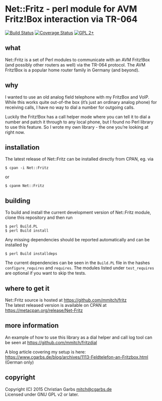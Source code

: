 Net::Fritz - perl module for AVM Fritz!Box interaction via TR-064
=================================================================

[![Build Status](https://travis-ci.org/mmitch/fritz.svg?branch=master)](https://travis-ci.org/mmitch/fritz)
[![Coverage Status](https://codecov.io/github/mmitch/fritz/coverage.svg?branch=master)](https://codecov.io/github/mmitch/fritz?branch=master)
[![GPL 2+](https://img.shields.io/badge/license-GPL%202%2B-blue.svg)](http://www.gnu.org/licenses/gpl-2.0-standalone.html)


what
----

Net::Fritz is a set of Perl modules to communicate with an AVM
Fritz!Box (and possibly other routers as well) via the TR-064
protocol.  The AVM Fritz!Box is a popular home router family in
Germany (and beyond).


why
---

I wanted to use an old analog field telephone with my FritzBox and
VoIP.  While this works quite out-of-the box (it’s just an ordinary
analog phone) for receiving calls, I have no way to dial a number for
outgoing calls.

Luckily the Fritz!Box has a call helper mode where you can tell it to
dial a number and patch it through to any local phone, but I found no
Perl library to use this feature.  So I wrote my own library - the one
you’re looking at right now.


installation
------------

The latest release of Net::Fritz can be installed directly from CPAN,
eg. via

    $ cpan -i Net::Fritz

or

    $ cpanm Net::Fritz


building
--------

To build and install the current development version of Net::Fritz
module, clone this repository and then run

    $ perl Build.PL
    $ perl Build install

Any missing dependencies should be reported automatically and can be
installed by

    $ perl Build installdeps

The current dependencies can be seen in the ``Build.PL`` file in the
hashes ``configure_requires`` and ``requires``.  The modules listed
under ``test_requires`` are optional if you want to skip the tests.


where to get it
---------------

Net::Fritz source is hosted at https://github.com/mmitch/fritz  
The latest released version is available on CPAN at
https://metacpan.org/release/Net-Fritz


more information
----------------

An example of how to use this library as a dial helper and call log
tool can be seen at https://github.com/mmitch/fritzdial

A blog article covering my setup is here:
https://www.cgarbs.de/blog/archives/1113-Feldtelefon-an-Fritzbox.html (German only)


copyright
---------

Copyright (C) 2015  Christian Garbs <mitch@cgarbs.de>  
Licensed under GNU GPL v2 or later.
